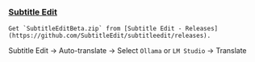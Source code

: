 ### [Subtitle Edit](https://github.com/SubtitleEdit/subtitleedit)

````{tab} Download
Get `SubtitleEditBeta.zip` from [Subtitle Edit - Releases](https://github.com/SubtitleEdit/subtitleedit/releases).
````

Subtitle Edit → Auto-translate → Select `Ollama` or `LM Studio` → Translate